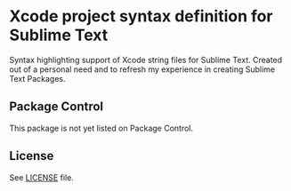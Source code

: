 # Xcode project syntax definition for Sublime Text

Syntax highlighting support of Xcode string files for Sublime Text. Created out of a personal need and to refresh my experience in creating Sublime Text Packages.

## Package Control

This package is not yet listed on Package Control.

## License

See [LICENSE](LICENSE) file.
